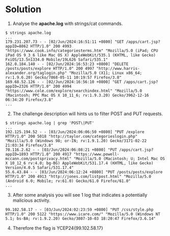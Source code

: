 # Solution

1. Analyse the **apache.log** with strings/cat commands.
```
$ strings apache.log
...
179.231.207.73 - - [02/Jun/2024:16:51:11 +0800] "GET /apps/cart.jsp?appID=8862 HTTP/1.0" 200 4993 "https://www.cook.info/categoriesterms.htm" "Mozilla/5.0 (iPad; CPU iPad OS 9_3_6 like Mac OS X) AppleWebKit/535.1 (KHTML, like Gecko) FxiOS/13.5n1334.0 Mobile/19L626 Safari/535.1"
162.0.184.140 - - [02/Jun/2024:16:53:23 +0800] "DELETE /posts/posts/explore HTTP/1.0" 200 4997 "http://www.harris-alexander.org/taglogin.php" "Mozilla/5.0 (X11; Linux x86_64; rv:1.9.6.20) Gecko/7868-05-11 10:19:57 Firefox/3.8"
169.68.52.126 - - [02/Jun/2024:16:56:10 +0800] "GET /apps/cart.jsp?appID=2326 HTTP/1.0" 200 4994 "https://www.cole.com/explore/searchindex.html" "Mozilla/5.0 (Macintosh; PPC Mac OS X 10_11_6; rv:1.9.3.20) Gecko/3962-12-16 06:34:20 Firefox/3.8"
...
```
2. The challenge description will hints us to filter POST and PUT requests.
```
$ strings apache.log | grep 'POST\|PUT'
...
192.125.194.52 - - [03/Jun/2024:06:06:50 +0800] "PUT /explore HTTP/1.0" 200 5018 "http://taylor.com/categorieslogin.php" "Mozilla/5.0 (Windows 98; or-IN; rv:1.9.1.20) Gecko/3171-02-22 21:03:34 Firefox/3.8"
70.116.2.62 - - [03/Jun/2024:06:08:21 +0800] "PUT /apps/cart.jsp?appID=1893 HTTP/1.0" 200 4917 "https://www.powell-mccann.com/postsprivacy.html" "Mozilla/5.0 (Macintosh; U; Intel Mac OS X 10_12_6 rv:4.0; bg-BG) AppleWebKit/531.17.4 (KHTML, like Gecko) Version/4.0.5 Safari/531.17.4"
55.6.43.84 - - [03/Jun/2024:06:12:24 +0800] "PUT /posts/posts/explore HTTP/1.0" 200 4913 "http://jones.com/listpost.html" "Mozilla/5.0 (Android 6.0; Mobile; rv:61.0) Gecko/61.0 Firefox/61.0"
...
```
3. After some analysis you will see 1 log that indicates a potentially malicious activity.
```
99.102.58.17 - - [03/Jun/2024:02:23:59 +0800] "PUT /css/style.php HTTP/1.0" 200 5122 "https://www.icare.com/" "Mozilla/5.0 (Windows NT 5.1; bs-BA; rv:1.9.2.20) Gecko/3807-10-03 18:20:47 Firefox/3.6.14"
```
4. Therefore the flag is YCEP24{99.102.58.17}

